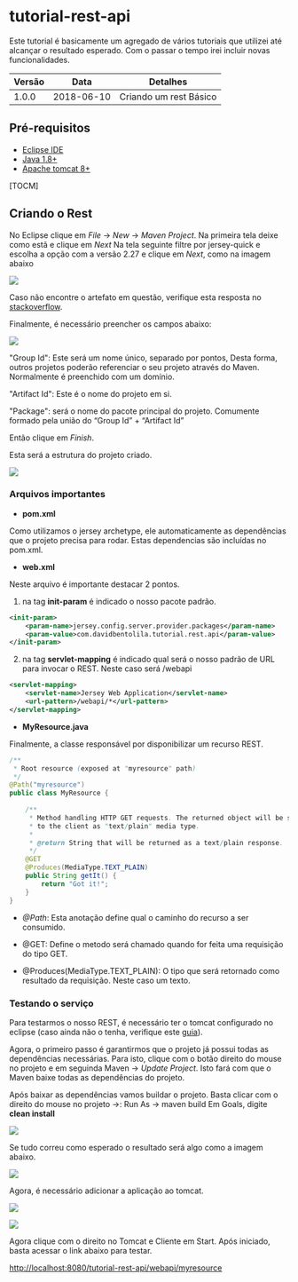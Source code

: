 # tutorial-rest-api
Este tutorial é basicamente um agregado de vários tutoriais que utilizei até alcançar o resultado esperado. Com o passar o tempo irei incluir novas funcionalidades.

Versão | Data | Detalhes
------- | ------------ | --------------------------
1.0.0 | 2018-06-10 | Criando um rest Básico

## Pré-requisitos
* [Eclipse IDE](http://www.eclipse.org)
* [Java 1.8+](http://www.oracle.com/technetwork/pt/java/javase/downloads/jdk8-downloads-2133151.html)
* [Apache tomcat 8+](http://tomcat.apache.org/)

[TOCM]

## Criando o Rest

No Eclipse clique em *File* -> *New* -> *Maven Project*.
Na primeira tela deixe como estã e clique em *Next* 
Na tela seguinte filtre por jersey-quick e escolha a opção com a versão 2.27 e clique em *Next*, como na imagem abaixo

![](https://image.ibb.co/f5f7V8/imagem1.png)

Caso não encontre o artefato em questão, verifique esta resposta no [stackoverflow](https://stackoverflow.com/a/29116241/3330253).

Finalmente, é necessário preencher os campos abaixo:

![](https://image.ibb.co/mxHXxo/imagem2.png)

"Group Id":  Este será um nome único, separado por pontos, Desta forma, outros projetos poderão referenciar o seu projeto através do Maven. Normalmente é preenchido com um domínio.

"Artifact Id": Este é o nome do projeto em si.

"Package": será o nome do pacote principal do projeto. Comumente formado pela união do “Group Id” + “Artifact Id”

Então clique em *Finish*.

Esta será a estrutura do projeto criado.

![](https://image.ibb.co/kGcXxo/imagem3.png)

### Arquivos importantes
* **pom.xml**

Como utilizamos o jersey archetype, ele automaticamente as dependências que o projeto precisa para rodar. Estas dependencias são incluídas no pom.xml.

* **web.xml**

Neste arquivo é importante destacar 2 pontos.
1. na tag **init-param** é indicado o nosso pacote padrão.
```xml
<init-param>
    <param-name>jersey.config.server.provider.packages</param-name>
    <param-value>com.davidbentolila.tutorial.rest.api</param-value>
</init-param>
```
2. na tag **servlet-mapping** é indicado qual será o nosso padrão de URL para invocar o REST. Neste caso será /webapi

```xml
<servlet-mapping>
    <servlet-name>Jersey Web Application</servlet-name>
    <url-pattern>/webapi/*</url-pattern>
</servlet-mapping>
```

* **MyResource.java**

Finalmente, a classe responsável por disponibilizar um recurso REST.
```java
/**
 * Root resource (exposed at "myresource" path)
 */
@Path("myresource")
public class MyResource {
 
    /**
     * Method handling HTTP GET requests. The returned object will be sent
     * to the client as "text/plain" media type.
     *
     * @return String that will be returned as a text/plain response.
     */
    @GET
    @Produces(MediaType.TEXT_PLAIN)
    public String getIt() {
        return "Got it!";
    }
}
```

- *@Path*: Esta anotação define qual o caminho do recurso a ser consumido.

- @GET: Define o metodo será chamado quando for feita uma requisição do tipo GET.

- @Produces(MediaType.TEXT_PLAIN): O tipo que será retornado como resultado da requisição. Neste caso um texto.

### Testando o serviço
Para testarmos o nosso REST, é necessário ter o tomcat configurado no eclipse (caso ainda não o tenha, verifique este [guia](https://www.programmergate.com/setup-tomcat-eclipse/)).

Agora, o primeiro passo é garantirmos que o projeto já possui todas as dependências necessárias. Para isto, clique com o botão direito do mouse no projeto e em seguinda 
Maven -> *Update Project*. Isto fará com que o Maven baixe todas as dependências do projeto.

Após baixar as dependências vamos buildar o projeto. Basta clicar com o direito do mouse no projeto ->: Run As -> maven build
Em Goals, digite **clean install**

![](https://image.ibb.co/fhHXxo/imagem4.png)

Se tudo correu como esperado o resultado será algo como a imagem abaixo.

![](https://image.ibb.co/mSO5Ho/imagem5.png)

Agora, é necessário adicionar a aplicação ao tomcat.

![](https://image.ibb.co/gQvwOT/imagem6.png)

![](https://image.ibb.co/dTD5Ho/imagem7.png)

Agora clique com o direito no Tomcat e Cliente em Start. Após iniciado, basta acessar o link abaixo para testar.

[http://localhost:8080/tutorial-rest-api/webapi/myresource](http://localhost:8080/tutorial-rest-api/webapi/myresource)
